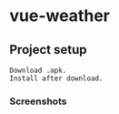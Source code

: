# vue-weather

## Project setup
```
Download .apk.
Install after download.

```

### Screenshots
```

```